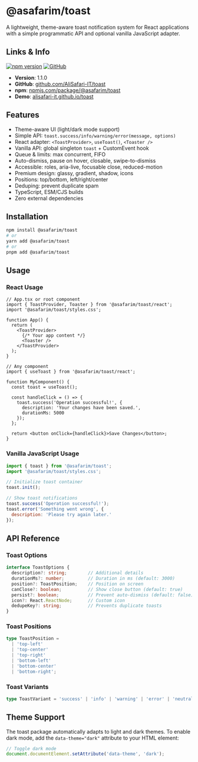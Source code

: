 # @asafarim/toast

A lightweight, theme-aware toast notification system for React applications with a simple programmatic API and optional vanilla JavaScript adapter.

## Links & Info

[![npm version](https://img.shields.io/npm/v/@asafarim/toast.svg)](https://www.npmjs.com/package/@asafarim/toast)
[![GitHub](https://img.shields.io/github/stars/AliSafari-IT/toast?style=social)](https://github.com/AliSafari-IT/toast)

- **Version**: 1.1.0
- **GitHub**: [github.com/AliSafari-IT/toast](https://github.com/AliSafari-IT/toast)
- **npm**: [npmjs.com/package/@asafarim/toast](https://www.npmjs.com/package/@asafarim/toast)
- **Demo**: [alisafari-it.github.io/toast](https://alisafari-it.github.io/toast/)

## Features

- Theme-aware UI (light/dark mode support)
- Simple API: `toast.success/info/warning/error(message, options)`
- React adapter: `<ToastProvider>`, `useToast()`, `<Toaster />`
- Vanilla API: global singleton `toast` + CustomEvent hook
- Queue & limits: max concurrent, FIFO
- Auto-dismiss, pause on hover, closable, swipe-to-dismiss
- Accessible: roles, aria-live, focusable close, reduced-motion
- Premium design: glassy, gradient, shadow, icons
- Positions: top/bottom, left/right/center
- Deduping: prevent duplicate spam
- TypeScript, ESM/CJS builds
- Zero external dependencies

## Installation

```bash
npm install @asafarim/toast
# or
yarn add @asafarim/toast
# or
pnpm add @asafarim/toast
```

## Usage

### React Usage

```tsx
// App.tsx or root component
import { ToastProvider, Toaster } from '@asafarim/toast/react';
import '@asafarim/toast/styles.css';

function App() {
  return (
    <ToastProvider>
      {/* Your app content */}
      <Toaster />
    </ToastProvider>
  );
}
```

```tsx
// Any component
import { useToast } from '@asafarim/toast/react';

function MyComponent() {
  const toast = useToast();
  
  const handleClick = () => {
    toast.success('Operation successful!', {
      description: 'Your changes have been saved.',
      durationMs: 5000
    });
  };
  
  return <button onClick={handleClick}>Save Changes</button>;
}
```

### Vanilla JavaScript Usage

```js
import { toast } from '@asafarim/toast';
import '@asafarim/toast/styles.css';

// Initialize toast container
toast.init();

// Show toast notifications
toast.success('Operation successful!');
toast.error('Something went wrong', { 
  description: 'Please try again later.'
});
```

## API Reference

### Toast Options

```ts
interface ToastOptions {
  description?: string;        // Additional details
  durationMs?: number;         // Duration in ms (default: 3000)
  position?: ToastPosition;    // Position on screen
  canClose?: boolean;          // Show close button (default: true)
  persist?: boolean;           // Prevent auto-dismiss (default: false)
  icon?: React.ReactNode;      // Custom icon
  dedupeKey?: string;          // Prevents duplicate toasts
}
```

### Toast Positions

```ts
type ToastPosition = 
  | 'top-left'
  | 'top-center'
  | 'top-right'
  | 'bottom-left'
  | 'bottom-center'
  | 'bottom-right';
```

### Toast Variants

```ts
type ToastVariant = 'success' | 'info' | 'warning' | 'error' | 'neutral';
```

## Theme Support

The toast package automatically adapts to light and dark themes. To enable dark mode, add the `data-theme="dark"` attribute to your HTML element:

```js
// Toggle dark mode
document.documentElement.setAttribute('data-theme', 'dark');
```
